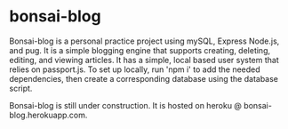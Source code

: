# bonsai-blog

Bonsai-blog is a personal practice project using mySQL, Express Node.js, and pug. It is a simple blogging engine that supports creating, deleting, editing, and viewing articles. It has a simple, local based user system that relies on passport.js. To set up locally, run 'npm i' to add the needed dependencies, then create a corresponding database using the database script.

Bonsai-blog is still under construction. It is hosted on heroku @ bonsai-blog.herokuapp.com.
